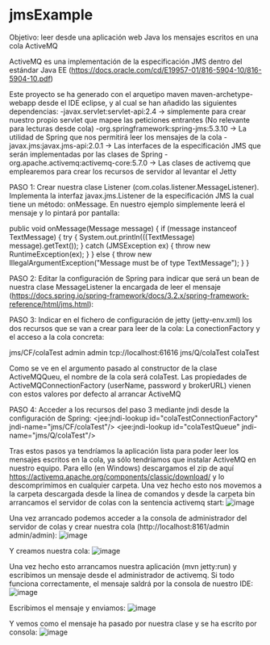 # jmsExample
Objetivo: leer desde una aplicación web Java los mensajes escritos en una cola ActiveMQ

ActiveMQ es una implementación de la especificación JMS dentro del estándar Java EE (https://docs.oracle.com/cd/E19957-01/816-5904-10/816-5904-10.pdf)

Este proyecto se ha generado con el arquetipo maven maven-archetype-webapp desde el IDE eclipse, y al cual se han añadido las siguientes dependencias:
-javax.servlet:servlet-api:2.4 -> simplemente para crear nuestro propio servlet que mapee las peticiones entrantes (No relevante para lecturas desde cola)
-org.springframework:spring-jms:5.3.10 -> La utilidad de Spring que nos permitirá leer los mensajes de la cola
-javax.jms:javax.jms-api:2.0.1 -> Las interfaces de la especificación JMS que serán implementadas por las clases de Spring
-org.apache.activemq:activemq-core:5.7.0 -> Las clases de activemq que emplearemos para crear los recursos de servidor al levantar el Jetty

PASO 1: Crear nuestra clase Listener (com.colas.listener.MessageListener). Implementa la interfaz javax.jms.Listener de la especificación JMS la cual tiene un método: onMessage. En nuestro ejemplo simplemente leerá el mensaje y lo pintará por pantalla:

public void onMessage(Message message) {
    if (message instanceof TextMessage) {
        try {
            System.out.println(((TextMessage) message).getText());
        }
        catch (JMSException ex) {
            throw new RuntimeException(ex);
        }
    }
    else {
        throw new IllegalArgumentException("Message must be of type TextMessage");
    }
}

PASO 2: Editar la configuración de Spring para indicar que será un bean de nuestra clase MessageListener la encargada de leer el mensaje (https://docs.spring.io/spring-framework/docs/3.2.x/spring-framework-reference/html/jms.html):

<bean id="messageListener" class="com.colas.listener.MessageListener" />  
    
<!-- and this is the message listener container... -->
<bean id="jmsContainer" class="org.springframework.jms.listener.DefaultMessageListenerContainer">
    <property name="connectionFactory" ref="colaTestConnectionFactory"/>
    <property name="destination" ref="colaTestQueue"/>
    <property name="messageListener" ref="messageListener" />
</bean>

PASO 3: Indicar en el fichero de configuración de jetty (jetty-env.xml) los dos recursos que se van a crear para leer de la cola: La conectionFactory y el acceso a la cola concreta:

<Configure class="org.eclipse.jetty.webapp.WebAppContext">

 <!-- an XADataSource                                                -->
 <New id="myColaTestCF" class="org.eclipse.jetty.plus.jndi.Resource">
   <Arg>jms/CF/colaTest</Arg>
   <Arg>
     <New class="org.apache.activemq.ActiveMQConnectionFactory">
       <Set name="userName">admin</Set>
       <Set name="password">admin</Set>
       <Set name="brokerURL">tcp://localhost:61616</Set>
     </New>
   </Arg>
 </New>


 <New id="myColaTestQ" class="org.eclipse.jetty.plus.jndi.Resource">
   <Arg>jms/Q/colaTest</Arg>
   <Arg>
     <New class="org.apache.activemq.command.ActiveMQQueue">
      <Arg>colaTest</Arg>
     </New>
   </Arg>
 </New>
</Configure>

Como se ve en el argumento pasado al constructor de la clase ActiveMQQueu, el nombre de la cola será colaTest. Las propiedades de ActiveMQConnectionFactory (userName, password y brokerURL) vienen con estos valores por defecto al arrancar ActiveMQ

PASO 4: Acceder a los recursos del paso 3 mediante jndi desde la configuración de Spring:
<jee:jndi-lookup id="colaTestConnectionFactory" jndi-name="jms/CF/colaTest"/>
<jee:jndi-lookup id="colaTestQueue" jndi-name="jms/Q/colaTest"/> 

Tras estos pasos ya tendríamos la aplicación lista para poder leer los mensajes escritos en la cola, ya sólo tendríamos que instalar ActiveMQ en nuestro equipo. Para ello (en Windows) descargamos el zip de aquí https://activemq.apache.org/components/classic/download/ y lo descomprimimos en cualquier carpeta. Una vez hecho esto nos movemos a la carpeta descargada desde la línea de comandos y desde la carpeta bin arrancamos el servidor de colas con la sentencia activemq start:
![image](https://user-images.githubusercontent.com/32089240/136984638-91fbcf0c-39c1-402f-b8a8-e7dd87aa8f54.png)

Una vez arrancado podemos acceder a la consola de administrador del servidor de colas y crear nuestra cola (http://localhost:8161/admin admin/admin):
![image](https://user-images.githubusercontent.com/32089240/136985118-ebfcdf1e-8d4d-4abc-b3f4-eeff36ab6019.png)

Y creamos nuestra cola:
![image](https://user-images.githubusercontent.com/32089240/136985281-cdff872a-4d2b-418c-a787-e46acc084ddf.png)

Una vez hecho esto arrancamos nuestra aplicación (mvn jetty:run) y escribimos un mensaje desde el administrador de activemq. Si todo funciona correctamente, el mensaje saldrá por la consola de nuestro IDE:
![image](https://user-images.githubusercontent.com/32089240/136985617-48b1df96-3b2b-4ba6-b233-834932338883.png)

Escribimos el mensaje y enviamos:
![image](https://user-images.githubusercontent.com/32089240/136985881-a0402792-6b0e-425b-98ae-de44fd918826.png)

Y vemos como el mensaje ha pasado por nuestra clase y se ha escrito por consola:
![image](https://user-images.githubusercontent.com/32089240/136986384-39b1df7e-02f3-4d91-b2c1-782ca12938ca.png)

